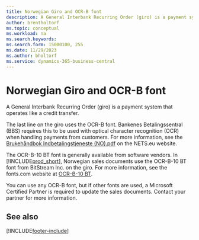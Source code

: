 ```yaml
---
title: Norwegian Giro and OCR-B font
description: A General Interbank Recurring Order (giro) is a payment system that operates like a credit transfer.
author: brentholtorf
ms.topic: conceptual
ms.workload: na
ms.search.keywords:
ms.search.form: 15000100, 255
ms.date: 11/29/2023
ms.author: bholtorf
ms.service: dynamics-365-business-central
---
```

# Norwegian Giro and OCR-B font
A General Interbank Recurring Order (giro) is a payment system that operates like a credit transfer.  

The last line on the giro uses the OCR-B font. Bankenes Betalingssentral (BBS) requires this to be used with optical character recognition (OCR) when handling payments from customers. For more information, see the [Brukehåndbok Indbetalingstjeneste (NO).pdf](https://www.nets.eu/no-nb/SiteCollectionDocuments/Egiro/Brukehåndbok%20Innbetalingstjenestene%20(NO).pdf) on the NETS.eu website.  

The OCR-B-10 BT font is generally available from software vendors. In [!INCLUDE[prod_short](../../includes/prod_short.md)], Norwegian sales documents use the OCR-B-10 BT font from BitStream Inc. on the giro. For more information, see the fonts.com website at [OCR-B-10 BT](https://www.fonts.com/font/bitstream/ocr-b-bt/10).  

You can use any OCR-B font, but if other fonts are used, a Microsoft Certified Partner is required to update the sales documents. Contact your partner for more information.  

## See also


[!INCLUDE[footer-include](../../includes/footer-banner.md)]